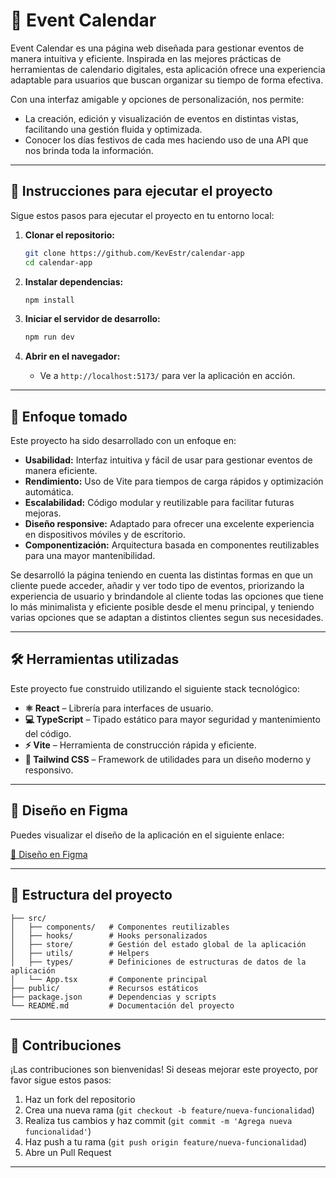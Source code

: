 # 📅 Event Calendar

Event Calendar es una página web diseñada para gestionar eventos de manera intuitiva y eficiente. Inspirada en las mejores prácticas de herramientas de calendario digitales, esta aplicación ofrece una experiencia adaptable para usuarios que buscan organizar su tiempo de forma efectiva.

Con una interfaz amigable y opciones de personalización, nos permite: 
- La creación, edición y visualización de eventos en distintas vistas, facilitando una gestión fluida y optimizada.
- Conocer los días festivos de cada mes haciendo uso de una API que nos brinda toda la información. 

---

## 🚀 Instrucciones para ejecutar el proyecto

Sigue estos pasos para ejecutar el proyecto en tu entorno local:

1. **Clonar el repositorio:**
   ```bash
   git clone https://github.com/KevEstr/calendar-app
   cd calendar-app
   ```

2. **Instalar dependencias:**
   ```bash
   npm install
   ```

3. **Iniciar el servidor de desarrollo:**
   ```bash
   npm run dev
   ```

4. **Abrir en el navegador:**
   - Ve a `http://localhost:5173/` para ver la aplicación en acción.

---

## 🧠 Enfoque tomado

Este proyecto ha sido desarrollado con un enfoque en:

- **Usabilidad:** Interfaz intuitiva y fácil de usar para gestionar eventos de manera eficiente.
- **Rendimiento:** Uso de Vite para tiempos de carga rápidos y optimización automática.
- **Escalabilidad:** Código modular y reutilizable para facilitar futuras mejoras.
- **Diseño responsive:** Adaptado para ofrecer una excelente experiencia en dispositivos móviles y de escritorio.
- **Componentización:** Arquitectura basada en componentes reutilizables para una mayor mantenibilidad.

Se desarrolló la página teniendo en cuenta las distintas formas en que un cliente puede acceder, añadir y ver todo tipo de eventos,
priorizando la experiencia de usuario y brindandole al cliente todas las opciones que tiene lo más minimalista y eficiente posible
desde el menu principal, y teniendo varias opciones que se adaptan a distintos clientes segun sus necesidades. 

---

## 🛠️ Herramientas utilizadas

Este proyecto fue construido utilizando el siguiente stack tecnológico:

- **⚛️ React** – Librería para interfaces de usuario.
- **💻 TypeScript** – Tipado estático para mayor seguridad y mantenimiento del código.
- **⚡ Vite** – Herramienta de construcción rápida y eficiente.
- **🎨 Tailwind CSS** – Framework de utilidades para un diseño moderno y responsivo.

---

## 🎨 Diseño en Figma

Puedes visualizar el diseño de la aplicación en el siguiente enlace:

[🔗 Diseño en Figma](https://www.figma.com/design/U0htWH1QMQ0xeRMU2iH68F/Untitled?node-id=0-1&m=dev&t=sY3CGqXgs9peBqks-1)

---

## 📂 Estructura del proyecto

```
├── src/
│   ├── components/   # Componentes reutilizables
│   ├── hooks/        # Hooks personalizados
│   ├── store/        # Gestión del estado global de la aplicación
│   ├── utils/        # Helpers
│   ├── types/        # Definiciones de estructuras de datos de la aplicación
│   └── App.tsx       # Componente principal
├── public/           # Recursos estáticos
├── package.json      # Dependencias y scripts
└── README.md         # Documentación del proyecto
```

---

## 🤝 Contribuciones

¡Las contribuciones son bienvenidas! Si deseas mejorar este proyecto, por favor sigue estos pasos:

1. Haz un fork del repositorio
2. Crea una nueva rama (`git checkout -b feature/nueva-funcionalidad`)
3. Realiza tus cambios y haz commit (`git commit -m 'Agrega nueva funcionalidad'`)
4. Haz push a tu rama (`git push origin feature/nueva-funcionalidad`)
5. Abre un Pull Request

---

